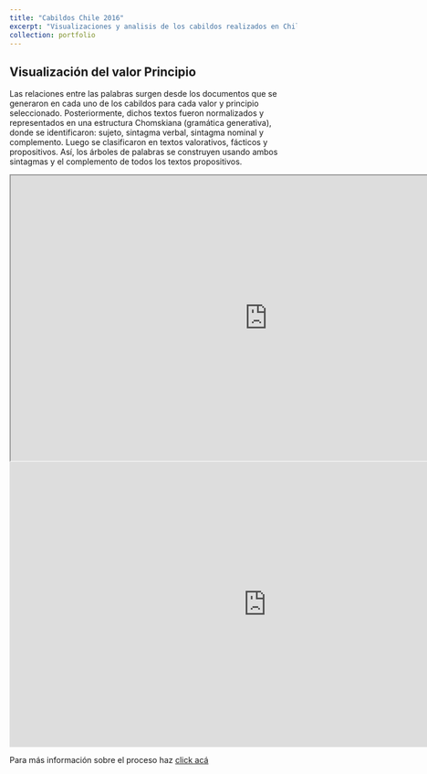 ```yaml
---
title: "Cabildos Chile 2016"
excerpt: "Visualizaciones y analisis de los cabildos realizados en Chile en 2016<br/><img src='/images/500x300.png'>"
collection: portfolio
---
```


Visualización del valor Principio
--------
Las relaciones entre las palabras surgen desde los documentos que se generaron en cada uno de los cabildos para cada valor y principio seleccionado. Posteriormente, dichos textos fueron normalizados y representados en una estructura Chomskiana (gramática generativa), donde se identificaron: sujeto, sintagma verbal, sintagma nominal y complemento. Luego se clasificaron en textos valorativos, fácticos y propositivos. Así, los árboles de palabras se construyen usando ambos sintagmas y el complemento de todos los textos propositivos. 


<iframe src="https://github.com/crcandia/crcandiav/tree/master/viz/Justicia_valores.html" height="500" width="900"></iframe>

<iframe width="900" height="500" src="https://github.com/crcandia/crcandiav/blob/master/viz/Justicia_valores.html" frameborder="0" allowfullscreen></iframe>



Para más información sobre el proceso haz  <a href="https://www.unaconstitucionparachile.cl/memoria_proceso_constituyente.pdf" target="_blank">click acá</a>


